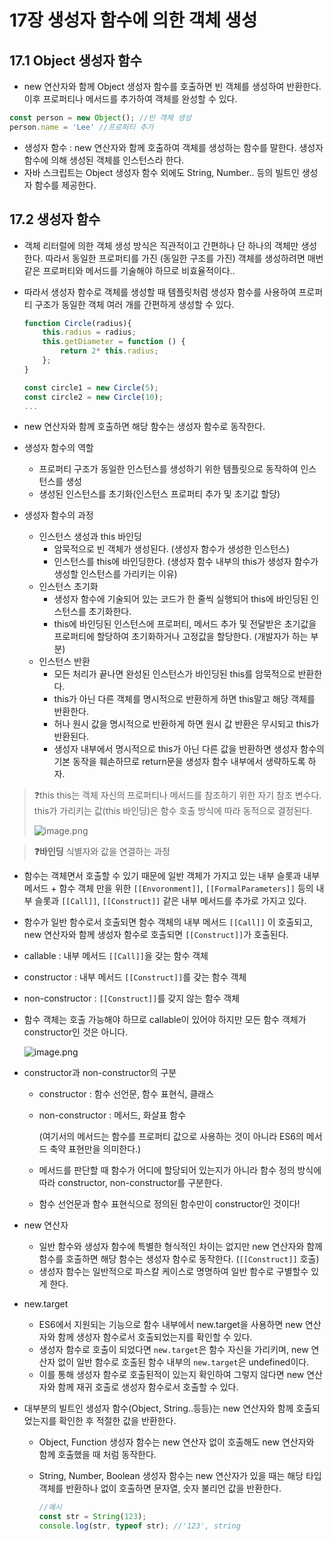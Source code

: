# 17장 생성자 함수에 의한 객체 생성

## 17.1 Object 생성자 함수

- new 연산자와 함께 Object 생성자 함수를 호출하면 빈 객체를 생성하여 반환한다. 이후 프로퍼티나 메서드를 추가하여 객체를 완성할 수 있다.

```jsx
const person = new Object(); //빈 객체 생성
person.name = 'Lee' //프로퍼티 추가
```

- 생성자 함수 : new 연산자와 함께 호출하여 객체를 생성하는 함수를 말한다. 생성자 함수에 의해 생성된 객체를 인스턴스라 한다.
- 자바 스크립트는 Object 생성자 함수 외에도 String, Number.. 등의 빌트인 생성자 함수를 제공한다.

## 17.2 생성자 함수

- 객체 리터럴에 의한 객체 생성 방식은 직관적이고 간편하나 단 하나의 객체만 생성한다. 따라서 동일한 프로퍼티를 가진 (동일한 구조를 가진) 객체를 생성하려면 매번 같은 프로퍼티와 메서드를 기술해야 하므로 비효율적이다..
- 따라서 생성자 함수로 객체를 생성할 때 템플릿처럼 생성자 함수를 사용하여 프로퍼티 구조가 동일한 객체 여러 개를 간편하게 생성할 수 있다.
    
    ```jsx
    function Circle(radius){
    	this.radius = radius;
    	this.getDiameter = function () {
    		return 2* this.radius;
    	};
    }
    
    const circle1 = new Circle(5);
    const circle2 = new Circle(10);
    ...
    ```
    
- new 연산자와 함께 호출하면 해당 함수는 생성자 함수로 동작한다.
- 생성자 함수의 역할
    - 프로퍼티 구조가 동일한 인스턴스를 생성하기 위한 템플릿으로 동작하여 인스턴스를 생성
    - 생성된 인스턴스를 초기화(인스턴스 프로퍼티 추가 및 초기값 할당)
- 생성자 함수의 과정
    - 인스턴스 생성과 this 바인딩
        - 암묵적으로 빈 객체가 생성된다. (생성자 함수가 생성한 인스턴스)
        - 인스턴스를 this에 바인딩한다. 
        (생성자 함수 내부의 this가 생성자 함수가 생성할 인스턴스를 가리키는 이유)
    - 인스턴스 초기화
        - 생성자 함수에 기술되어 있는 코드가 한 줄씩 실행되어 this에 바인딩된 인스턴스를 초기화한다.
        - this에 바인딩된 인스턴스에 프로퍼티, 메서드 추가 및 전달받은 초기값을 프로퍼티에 할당하여 초기화하거나 고정값을 할당한다. (개발자가 하는 부분)
    - 인스턴스 반환
        - 모든 처리가 끝나면 완성된 인스턴스가 바인딩된 this를 암묵적으로 반환한다.
        - this가 아닌 다른 객체를 명시적으로 반환하게 하면 this말고 해당 객체를 반환한다.
        - 허나 원시 값을 명시적으로 반환하게 하면 원시 값 반환은 무시되고 this가 반환된다.
        - 생성자 내부에서 명시적으로 this가 아닌 다른 값을 반환하면 생성자 함수의 기본 동작을 훼손하므로 return문을 생성자 함수 내부에서 생략하도록 하자.

> ❓this
this는 객체 자신의 프로퍼티나 메서드를 참조하기 위한 자기 참조 변수다. this가 가리키는 값(this 바인딩)은 함수 호출 방식에 따라 동적으로 결정된다.
> 
> 
> ![image.png](17%E1%84%8C%E1%85%A1%E1%86%BC%20%E1%84%89%E1%85%A2%E1%86%BC%E1%84%89%E1%85%A5%E1%86%BC%E1%84%8C%E1%85%A1%20%E1%84%92%E1%85%A1%E1%86%B7%E1%84%89%E1%85%AE%E1%84%8B%E1%85%A6%20%E1%84%8B%E1%85%B4%E1%84%92%E1%85%A1%E1%86%AB%20%E1%84%80%E1%85%A2%E1%86%A8%E1%84%8E%E1%85%A6%20%E1%84%89%E1%85%A2%E1%86%BC%E1%84%89%E1%85%A5%E1%86%BC%201bcf78a2bff18042af77ffa41f0f3e3c/image.png)
> 

> **❓바인딩**
식별자와 값을 연결하는 과정
> 

- 함수는 객체면서 호출할 수 있기 때문에 
일반 객체가 가지고 있는 내부 슬롯과 내부 메서드 + 함수 객체 만을 위한 `[[Envoronment]]`, `[[FormalParameters]]` 등의 내부 슬롯과 `[[Call]]`, `[[Construct]]`  같은 내부 메서드를 추가로 가지고 있다.
- 함수가 일반 함수로서 호출되면 함수 객체의 내부 메서드 `[[Call]]` 이 호출되고,
new 연산자와 함께 생성자 함수로 호출되면 `[[Construct]]`가 호출된다.
- callable : 내부 메서드 `[[Call]]`을 갖는 함수 객체
- constructor : 내부 메서드 `[[Construct]]`를 갖는 함수 객체
- non-constructor : `[[Construct]]`를 갖지 않는 함수 객체
- 함수 객체는 호출 가능해야 하므로 callable이 있어야 하지만 모든 함수 객체가 constructor인 것은 아니다.
    
    ![image.png](17%E1%84%8C%E1%85%A1%E1%86%BC%20%E1%84%89%E1%85%A2%E1%86%BC%E1%84%89%E1%85%A5%E1%86%BC%E1%84%8C%E1%85%A1%20%E1%84%92%E1%85%A1%E1%86%B7%E1%84%89%E1%85%AE%E1%84%8B%E1%85%A6%20%E1%84%8B%E1%85%B4%E1%84%92%E1%85%A1%E1%86%AB%20%E1%84%80%E1%85%A2%E1%86%A8%E1%84%8E%E1%85%A6%20%E1%84%89%E1%85%A2%E1%86%BC%E1%84%89%E1%85%A5%E1%86%BC%201bcf78a2bff18042af77ffa41f0f3e3c/image%201.png)
    
- constructor과 non-constructor의 구분
    - constructor : 함수 선언문, 함수 표현식, 클래스
    - non-constructor : 메서드, 화살표 함수
        
        (여기서의 메서드는 함수를 프로퍼티 값으로 사용하는 것이 아니라 ES6의 메서드 축약 표현만을 의미한다.)
        
    - 메서드를 판단할 때 함수가 어디에 할당되어 있는지가 아니라 함수 정의 방식에 따라 constructor, non-constructor를 구분한다.
    - 함수 선언문과 함수 표현식으로 정의된 함수만이 constructor인 것이다!
- new 연산자
    - 일반 함수와 생성자 함수에 특별한 형식적인 차이는 없지만 new 연산자와 함께 함수를 호출하면 해당 함수는 생성자 함수로 동작한다. (`[[Construct]]` 호출)
    - 생성자 함수는 일반적으로 파스칼 케이스로 명명하여 일반 함수로 구별할수 있게 한다.
- new.target
    - ES6에서 지원되는 기능으로 함수 내부에서 new.target을 사용하면 new 연산자와 함께 생성자 함수로서 호출되었는지를 확인할 수 있다.
    - 생성자 함수로 호출이 되었다면 `new.target`은 함수 자신을 가리키며, new 연산자 없이 일반 함수로 호출된 함수 내부의 `new.target`은 undefined이다.
    - 이를 통해 생성자 함수로 호출된적이 있는지 확인하여 그렇지 않다면 new 연산자와 함께 재귀 호출로 생성자 함수로서 호출할 수 있다.
- 대부분의 빌트인 생성자 함수(Object, String..등등)는 new 연산자와 함께 호출되었는지를 확인한 후 적절한 값을 반환한다.
    - Object, Function 생성자 함수는 new 연산자 없이 호출해도 new 연산자와 함께 호출했을 때 처럼 동작한다.
    - String, Number, Boolean 생성자 함수는 new 연산자가 있을 때는 해당 타입 객체를 반환하나 없이 호출하면 문자열, 숫자 불리언 값을 반환한다.
        
        ```jsx
        //예시
        const str = String(123);
        console.log(str, typeof str); //'123', string
        ```